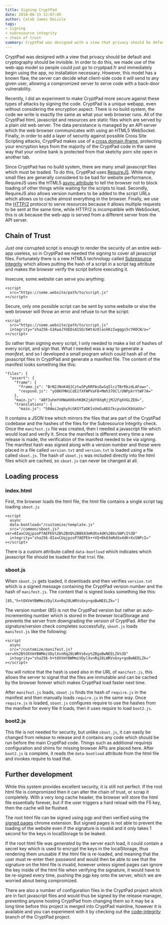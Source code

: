 ```yaml
---
title: Signing CryptPad
date: 2018-06-15 12:07:05
author: Caleb James DeLisle
tags:
- signing
- subresource integrity
- chain of trust
summary: CryptPad was designed with a view that privacy should be default and cryptography should be invisible. In order to do this, we made use of the web-app model so people could just go to cryptpad.fr and immediately begin using the app, no installation necessary. However, this model has a known flaw...
---
```


CryptPad was designed with a view that privacy should be default and cryptography should be invisible. In order to do this, we made use of the web-app model so people could just go to cryptpad.fr and immediately begin using the app, no installation necessary. However, this model has a known flaw, the server can decide what client-side code it will send to any given user, allowing a compromized server to serve code with a back-door vulnerability.

Recently, I did an experiment to make CryptPad more secure against these types of attacks by signing the code. CryptPad is a unique webapp, even without considering the encryption aspect. There is no build system, the code we write is exactly the same as what your web browser runs. All of the CryptPad html, javascript and resources are static files which are served by a plain old web server. The data persistance is managed by an API server which the web browser communicates with using an HTML5 WebSocket. Finally, in order to add a layer of security against possible Cross Site Scripting attacks, CryptPad makes use of a [cross domain iframe](https://blog.cryptpad.fr/2017/08/30/CryptPad-s-new-Secure-Cross-Domain-Iframe/), protecting your encryption keys from the majority of the CryptPad code in the same way that your online bank is protected from that sketchy porn site open in another tab.

Since CryptPad has no build system, there are many small javascript files which must be loaded. To do this, CryptPad uses [RequireJS](http://requirejs.org/). While many small files are generally considered to be bad for website performance, RequireJS uses the HTML5 [async attribute](https://developer.mozilla.org/en-US/docs/Web/HTML/Element/script) to tell the browser not to block loading of other things while waiting for the scripts to load. Secondly, RequireJS also allows version numbers to be added to the script URLs which allows us to cache almost everything in the browser. Finally, we use the [HTTP/2](https://en.wikipedia.org/wiki/HTTP/2) protocol to serve resources because it allows multiple requests to be sent at the same time, while HTTP/2 is incompatible with WebSocket, this is ok because the web-app is served from a different server from the API server.

## Chain of Trust

Just one corrupted script is enough to render the security of an entire web-app useless, so in CryptPad we needed the signing to cover all javascript files. Fortunately there is a new HTML5 technology called [Subresource Integrity](https://developer.mozilla.org/en-US/docs/Web/Security/Subresource_Integrity) which allows putting the hash of a script in a script tag attribute and makes the browser verify the script before executing it.

Insecure, some.website can serve you anything:

```
<script
  src="https://some.website/path/to/script.js"
></script>
```

Secure, only one possible script can be sent by some.website or else the web browser will throw an error and refuse to run the script:

```
<script
  src="https://some.website/path/to/script.js"
  integrity="sha256-G1KwaJYUEDsA1SD/6Wt4z0laskKzIwgqgs5cYH0CW/o="
></script>
```

So rather than signing every script, I only needed to make a list of hashes of every script, and sign that. What I needed was a way to generate a *manifest*, and so I developed a small program which could hash all of the javascript files in CryptPad and generate a manifest file. The content of the manifest looks something like this:

```
"files": {
  "assert": {
    "frame": {
      "frame.js": "BrN2JNnK4QJCztw3PyRRPAsEwSq5lczTBrRkzdLAFow=",
      "respond.js": "yO0KFMHiCdE1fXFWPVaFB+Mmh37OCl/UNPpXrYtWF7A="
    },
    "main.js": "ABf3uhmYVHWaHX6vhK8K2jAUY8XqRjjMJ2FqXVGLZE0=",
    "translations": {
      "main.js": "50Ami2eghyXcGKGYTaDK1vUeEuAEG7kcpvUoCKbUaUU="
```

It contains a JSON tree which mirrors the files that are part of the CryptPad codebase and the hashes of the files for the Subresource Integrity check. Once the `manifest.js` file was created, then I needed a javascript file which would load and verify it. Since the manifest is different every time a new release is made, the verification of the manifest needed to be via *signing*. The manifest hash was signed along with a version number and those were placed in a file called `version.txt` and `version.txt` is loaded using a file called `sboot.js`. The hash of `sboot.js` was included directly into the html files which are cached, so `sboot.js` can never be changed at all.

## Loading process

### index.html
First, the browser loads the html file, the html file contains a single script tag loading `sboot.js`

```
<script
  async
  data-bootload="/customize/template.js"
  src="/common/sboot.js?ver=8IaxCUqjpzoP7AEPEk%2B%2BVQ%2BBk83mRdXx4dK%2BXvSNPcI%3D"
  integrity="sha256-8IaxCUqjpzoP7AEPEk++VQ+Bk83mRdXx4dK+XvSNPcI="
></script>
```

There is a custom attribute called `data-bootload` which indicates which javascript file should be loaded for that `html` file.

### sboot.js

When `sboot.js` gets loaded, it downloads and then verifies `version.txt` which is a signed message containing the CryptPad version number and the hash of `manifest.js`. The content that is signed looks something like this:

```
[85,"h+tOXVmYBWMmiVDylXvnRq28LWRVs6xy+goBwNEELZk="]
```

The version number (85) is not the CryptPad version but rather an auto-incrementing number which is stored in the browser localStorage and prevents the server from downgrading the version of CryptPad. After the signature/version check completes successfully, `sboot.js` loads `manifest.js` like the following:

```
<script
  async
  src="/customize/manifest.js?ver=h%2BtOXVmYBWMmiVDylXvnRq28LWRVs6xy%2BgoBwNEELZk%3D"
  integrity="sha256-h+tOXVmYBWMmiVDylXvnRq28LWRVs6xy+goBwNEELZk="
></script>
```

You will notice that the hash is used also in the URL of `manifest.js`, this allows the server to signal that the files are immutable and can be cached by the browser forever which makes CryptPad load faster next time.

After `manifest.js` loads, `sboot.js` finds the hash of `require.js` in the manifest and then manually loads `require.js` in the same way. Once `require.js` is loaded, `sboot.js` configures require to use the hashes from the manifest for every file it loads, then it uses require to load `boot2.js`.

### boot2.js

This file is not needed for security, but unlike `sboot.js`, it can easily be changed from release to release and it contains any code which should be run before the main CryptPad code. Things such as additional requirejs configuration and shims for missing browser APIs are placed here. After `boot2.js` is complete, it reads the `data-bootload` attribute from the html file and invokes require to load that.

## Further development

While this system provides excellent security, it is still not perfect. If the root html file is compromized then it can alter the chain of trust, or scrap it completely. With a very long cache header, the browser will store the html file essentially forever, but if the user triggers a hard reload with the F5 key, then the cache will be flushed.

The root html file can be signed using pgp and then verified using the [signed pages](https://github.com/tasn/webext-signed-pages) chrome extension. But signed pages is not able to prevent the loading of the website even if the signature is invalid and it only takes 1 second for the keys in localStorage to be leaked.

If the root html file was *generated* by the server each load, it could contain a secret key which is used to encrypt the keys in the localStorage, thus rendering them unusable if the html file is re-loaded, and meaning that the user must re-enter their password and would then be able to see that the signature on the html file is invalid, however unless signed pages can ignore the key inside of the html file when verifying the signature, it would have to be re-signed every time, pushing the pgp key onto the server, which we are worried about being compromized.

There are also a number of configuration files in the CryptPad project which are in fact javascript files and would thus be signed by the release manager, preventing anyone hosting CryptPad from changing them so it may be a long time before this project is merged into CryptPad mainline, however it is available and you can experiment with it by checking out the [code-integrity](https://github.com/xwiki-labs/cryptpad/tree/code-integrity) branch of the CryptPad project.
